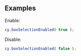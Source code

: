 ## Examples

Enable:
```js
cy.boxSelectionEnabled( true );
```

Disable:
```js
cy.boxSelectionEnabled( false );
```
